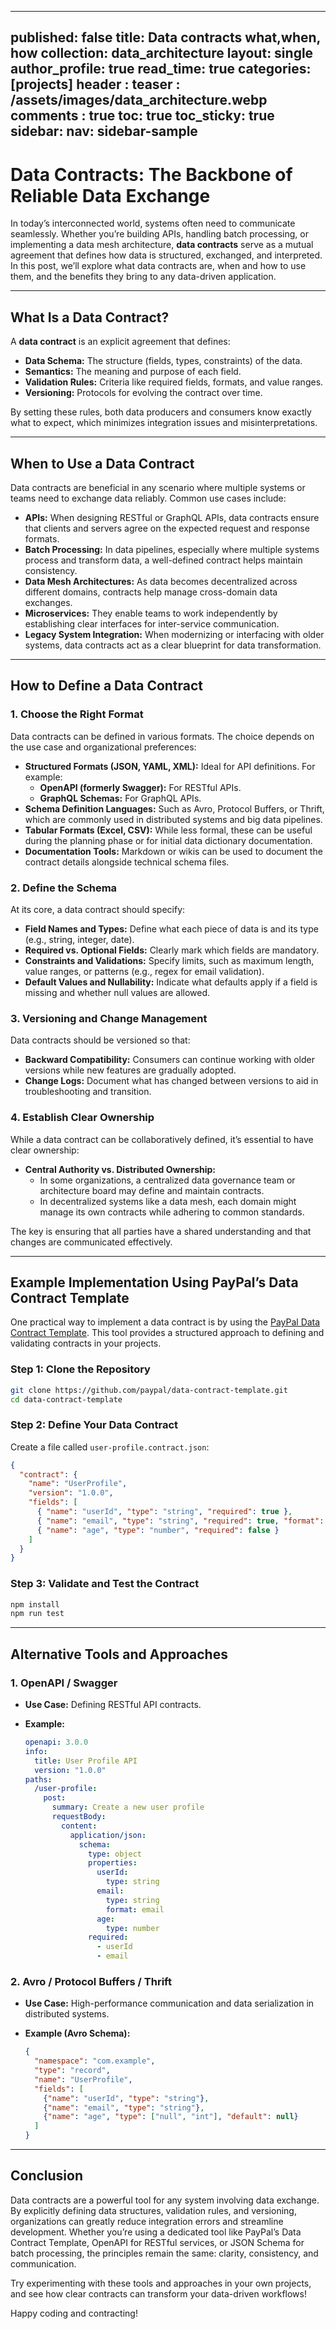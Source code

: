 
---
published: false
title: Data contracts what,when, how
collection: data_architecture
layout: single
author_profile: true
read_time: true
categories: [projects]
header :
    teaser : /assets/images/data_architecture.webp
comments : true
toc: true
toc_sticky: true
sidebar:
    nav: sidebar-sample
---




# Data Contracts: The Backbone of Reliable Data Exchange

In today’s interconnected world, systems often need to communicate seamlessly. Whether you’re building APIs, handling batch processing, or implementing a data mesh architecture, **data contracts** serve as a mutual agreement that defines how data is structured, exchanged, and interpreted. In this post, we’ll explore what data contracts are, when and how to use them, and the benefits they bring to any data-driven application.

---

## What Is a Data Contract?

A **data contract** is an explicit agreement that defines:
- **Data Schema:** The structure (fields, types, constraints) of the data.
- **Semantics:** The meaning and purpose of each field.
- **Validation Rules:** Criteria like required fields, formats, and value ranges.
- **Versioning:** Protocols for evolving the contract over time.

By setting these rules, both data producers and consumers know exactly what to expect, which minimizes integration issues and misinterpretations.

---

## When to Use a Data Contract

Data contracts are beneficial in any scenario where multiple systems or teams need to exchange data reliably. Common use cases include:

- **APIs:** When designing RESTful or GraphQL APIs, data contracts ensure that clients and servers agree on the expected request and response formats.
- **Batch Processing:** In data pipelines, especially where multiple systems process and transform data, a well-defined contract helps maintain consistency.
- **Data Mesh Architectures:** As data becomes decentralized across different domains, contracts help manage cross-domain data exchanges.
- **Microservices:** They enable teams to work independently by establishing clear interfaces for inter-service communication.
- **Legacy System Integration:** When modernizing or interfacing with older systems, data contracts act as a clear blueprint for data transformation.

---

## How to Define a Data Contract

### 1. **Choose the Right Format**

Data contracts can be defined in various formats. The choice depends on the use case and organizational preferences:

- **Structured Formats (JSON, YAML, XML):** Ideal for API definitions. For example:
  - **OpenAPI (formerly Swagger):** For RESTful APIs.
  - **GraphQL Schemas:** For GraphQL APIs.
- **Schema Definition Languages:** Such as Avro, Protocol Buffers, or Thrift, which are commonly used in distributed systems and big data pipelines.
- **Tabular Formats (Excel, CSV):** While less formal, these can be useful during the planning phase or for initial data dictionary documentation.
- **Documentation Tools:** Markdown or wikis can be used to document the contract details alongside technical schema files.

### 2. **Define the Schema**

At its core, a data contract should specify:
- **Field Names and Types:** Define what each piece of data is and its type (e.g., string, integer, date).
- **Required vs. Optional Fields:** Clearly mark which fields are mandatory.
- **Constraints and Validations:** Specify limits, such as maximum length, value ranges, or patterns (e.g., regex for email validation).
- **Default Values and Nullability:** Indicate what defaults apply if a field is missing and whether null values are allowed.

### 3. **Versioning and Change Management**

Data contracts should be versioned so that:
- **Backward Compatibility:** Consumers can continue working with older versions while new features are gradually adopted.
- **Change Logs:** Document what has changed between versions to aid in troubleshooting and transition.

### 4. **Establish Clear Ownership**

While a data contract can be collaboratively defined, it’s essential to have clear ownership:
- **Central Authority vs. Distributed Ownership:** 
  - In some organizations, a centralized data governance team or architecture board may define and maintain contracts.
  - In decentralized systems like a data mesh, each domain might manage its own contracts while adhering to common standards.
  
The key is ensuring that all parties have a shared understanding and that changes are communicated effectively.

---

## Example Implementation Using PayPal’s Data Contract Template

One practical way to implement a data contract is by using the [PayPal Data Contract Template](https://github.com/paypal/data-contract-template). This tool provides a structured approach to defining and validating contracts in your projects.

### Step 1: Clone the Repository

```bash
git clone https://github.com/paypal/data-contract-template.git
cd data-contract-template
```

### Step 2: Define Your Data Contract

Create a file called `user-profile.contract.json`:

```json
{
  "contract": {
    "name": "UserProfile",
    "version": "1.0.0",
    "fields": [
      { "name": "userId", "type": "string", "required": true },
      { "name": "email", "type": "string", "required": true, "format": "email" },
      { "name": "age", "type": "number", "required": false }
    ]
  }
}
```

### Step 3: Validate and Test the Contract

```bash
npm install
npm run test
```

---

## Alternative Tools and Approaches

### 1. **OpenAPI / Swagger**
- **Use Case:** Defining RESTful API contracts.
- **Example:**

  ```yaml
  openapi: 3.0.0
  info:
    title: User Profile API
    version: "1.0.0"
  paths:
    /user-profile:
      post:
        summary: Create a new user profile
        requestBody:
          content:
            application/json:
              schema:
                type: object
                properties:
                  userId:
                    type: string
                  email:
                    type: string
                    format: email
                  age:
                    type: number
                required:
                  - userId
                  - email
  ```

### 2. **Avro / Protocol Buffers / Thrift**
- **Use Case:** High-performance communication and data serialization in distributed systems.
- **Example (Avro Schema):**

  ```json
  {
    "namespace": "com.example",
    "type": "record",
    "name": "UserProfile",
    "fields": [
      {"name": "userId", "type": "string"},
      {"name": "email", "type": "string"},
      {"name": "age", "type": ["null", "int"], "default": null}
    ]
  }
  ```

---

## Conclusion

Data contracts are a powerful tool for any system involving data exchange. By explicitly defining data structures, validation rules, and versioning, organizations can greatly reduce integration errors and streamline development. Whether you’re using a dedicated tool like PayPal’s Data Contract Template, OpenAPI for RESTful services, or JSON Schema for batch processing, the principles remain the same: clarity, consistency, and communication.

Try experimenting with these tools and approaches in your own projects, and see how clear contracts can transform your data-driven workflows!

Happy coding and contracting!

